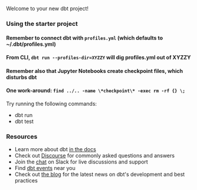 Welcome to your new dbt project!

### Using the starter project

#### Remember to connect dbt with `profiles.yml` (which defaults to ~/.dbt/profiles.yml)

#### From CLI, `dbt run --profiles-dir=XYZZY` will dig profiles.yml out of XYZZY

#### Remember also that Jupyter Notebooks create checkpoint files, which disturbs dbt

#### One work-around: `find ../.. -name \*checkpoint\* -exec rm -rf {} \;`

Try running the following commands:

- dbt run
- dbt test

### Resources

- Learn more about dbt [in the docs](https://docs.getdbt.com/docs/introduction)
- Check out [Discourse](https://discourse.getdbt.com/) for commonly asked questions and answers
- Join the [chat](https://community.getdbt.com/) on Slack for live discussions and support
- Find [dbt events](https://events.getdbt.com) near you
- Check out [the blog](https://blog.getdbt.com/) for the latest news on dbt's development and best practices
